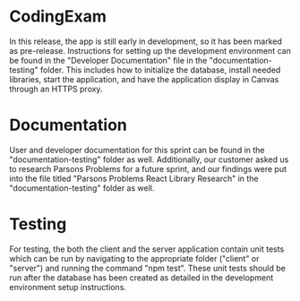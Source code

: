 # CodingExam
In this release, the app is still early in development, so it has been marked as pre-release. Instructions for setting up the development environment can be found in the "Developer Documentation" file in the "documentation-testing" folder. This includes how to initialize the database, install needed libraries, start the application, and have the application display in Canvas through an HTTPS proxy.

# Documentation
User and developer documentation for this sprint can be found in the "documentation-testing" folder as well.
Additionally, our customer asked us to research Parsons Problems for a future sprint, and our findings were put into the file titled "Parsons Problems React Library Research" in the "documentation-testing" folder as well.

# Testing
For testing, the both the client and the server application contain unit tests which can be run by navigating to the appropriate folder ("client" or "server") and running the command "npm test". These unit tests should be run after the database has been created as detailed in the development environment setup instructions.
